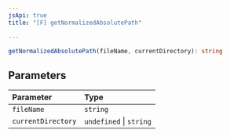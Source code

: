 ```yaml
---
jsApi: true
title: "[F] getNormalizedAbsolutePath"

---
```

```ts
getNormalizedAbsolutePath(fileName, currentDirectory): string
```

## Parameters

| Parameter | Type |
| :------ | :------ |
| `fileName` | `string` |
| `currentDirectory` | `undefined` \| `string` |
